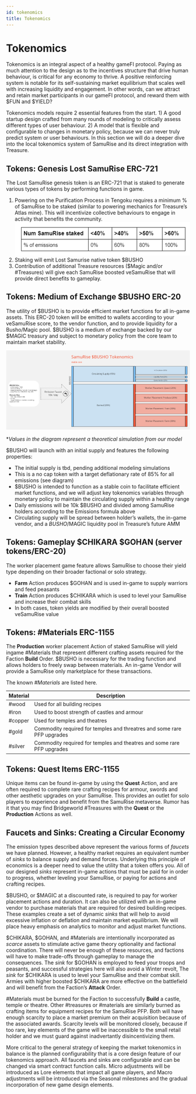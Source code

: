 ```yaml
---
id: tokenomics
title: Tokenomics
---
```


# Tokenomics

Tokenomics is an integral aspect of a healthy gameFI protocol. Paying as much attention to the design as to the incentives structure that drive human behaviour, is critical for any economy to thrive. A positive reinforcing system is notable for its self-sustaining market equilibrium that scales well with increasing liquidity and engagement. In other words, can we attract and retain market participants in our gameFI protocol, and reward them with $FUN and $YIELD?

Tokenomics models require 2 essential features from the start. 1) A good startup design crafted from many rounds of modeling to critically assess different types of user behaviour. 2) A model that is flexible and configurable to changes in monetary policy, because we can never truly predict system or user behaviours. In this section we will do a deeper dive into the local tokenomics system of SamuRise and its direct integration with Treasure.

## Tokens: Genesis Lost SamuRise ERC-721

The Lost SamuRise genesis token is an ERC-721 that is staked to generate various types of tokens by performing functions in game. 

1. Powering on the Purification Process in Tengoku requires a minimum % of SamuRise to be staked (similar to powering mechanics for Treasure’s Atlas mine). This will incentivize collective behaviours to engage in activity that benefits the community.  
   ![Staking](/assets/images/table.png)
1. Staking will emit Lost Samurise native token $BUSHO
1. Contribution of additional Treasure resources ($Magic and/or #Treasures) will give each SamuRise boosted veSamuRise that will provide direct benefits to gameplay.

## Tokens: Medium of Exchange $BUSHO ERC-20

The utility of $BUSHO is to provide efficient market functions for all in-game assets. This ERC-20 token will be emitted to wallets according to your veSamuRise score, to the vendor function, and to provide liquidity for a Busho/Magic pool. $BUSHO is a medium of exchange backed by our $MAGIC treasury and subject to monetary policy from the core team to maintain market stability.

![$BUSHO](/assets/images/tokenomics-busho.png)

**Values in the diagram represent a theoretical simulation from our model*

$BUSHO will launch with an initial supply and features the following properties:

* The initial supply is tbd, pending additional modeling simulations
* This is a no cap token with a target deflationary rate of 85% for all emissions (see diagram)
* $BUSHO is intended to function as a stable coin to facilitate efficient market functions, and we will adjust key tokenomics variables through monetary policy to maintain the circulating supply within a healthy range
* Daily emissions will be 10k $BUSHO and divided among SamuRise holders according to the Emissions formula above
* Circulating supply will be spread between holder’s wallets, the in-game vendor, and a $BUSHO/$MAGIC liquidity pool in Treasure’s future AMM

## Tokens: Gameplay $CHIKARA $GOHAN (server tokens/ERC-20)

The worker placement game feature allows SamuRise to choose their yield type depending on their broader factional or solo strategy.

* **Farm** Action produces $GOHAN and is used in-game to supply warriors and feed peasants
* **Train** Action produces $CHIKARA which is used to level your SamuRise and increase their combat skills
* In both cases, token yields are modified by their overall boosted veSamuRise value

## Tokens: #Materials ERC-1155

The **Production** worker placement Action of staked SamuRise will yield ingame #Materials that represent different crafting assets required for the Faction **Build** Order. $BUSHO is necessary for the trading function and allows holders to freely swap between materials. An in-game Vendor will provide a SamuRise only marketplace for these transactions.

The known *#Materials* are listed here.

| Material      | Description |
| ----------- | ----------- |
| #wood      | Used for all building recipes       |
| #iron   | Used to boost strength of castles and armour        |
| #copper   | Used for temples and theatres        |
| #gold   | Commodity required for temples and threatres and some rare PFP upgrades        |
| #silver   | Commodity required for temples and theatres and some rare PFP upgrades        |

## Tokens: Quest Items ERC-1155

Unique items can be found in-game by using the **Quest** Action, and are often required to complete rare crafting recipes for armour, swords and other aesthetic upgrades on your SamuRise. This provides an outlet for solo players to experience and benefit from the SamuRise metaverse. Rumor has it that you may find Bridgeworld #Treasures with the **Quest** or the **Production** Actions as well.

## Faucets and Sinks: Creating a Circular Economy

The emission types described above represent the various forms of *faucets* we have planned. However, a healthy market requires an equivalent number of *sinks* to balance supply and demand forces. Underlying this principle of economics is a deeper need to value the utility that a token offers you. All of our designed *sinks* represent in-game actions that must be paid for in order to progress, whether leveling your SamuRise, or paying for actions and crafting recipes.

$BUSHO, or $MAGIC at a discounted rate, is required to pay for worker placement actions and duration. It can also be utilized with an in-game vendor to purchase materials that are required for desired building recipes. These examples create a set of dynamic *sinks* that will help to avoid excessive inflation or deflation and maintain market equilibrium. We will place heavy emphasis on analytics to monitor and adjust market functions.

$CHIKARA, $GOHAN, and #Materials  are intentionally incorporated as *scarce* assets to stimulate active game theory optionality and factional coordination. There will never be enough of these resources, and factions will have to make trade-offs through gameplay to manage the consequences. The *sink* for $GOHAN is employed to feed your troops and peasants, and successful strategies here will also avoid a Winter revolt, The *sink* for $CHIKARA is used to level your SamuRise and their combat skill. Armies with higher boosted $CHIKARA are more effective on the battlefield and will benefit from the Faction’s **Attack** Order.

#Materials must be burned for the Faction to successfully **Build** a castle, temple or theatre. Other #treasures or #materials are similarly burned as crafting items for equipment recipes for the SamuRise PFP. Both will have enough scarcity to place a market premium on their acquisition because of the associated awards. Scarcity levels will be monitored closely, because if too rare, key elements of the game will be inaccessible to the small retail holder and we must guard against inadvertantly disincentivizing them.

More critical to the general strategy of keeping the market tokenomics in balance is the planned configurability that is a core design feature of our tokenomics approach. All faucets and sinks are configurable and can be changed via smart contract function calls. Micro adjustments will be introduced as Lore elements that impact all game players, and Macro adjustments will be introduced via the Seasonal milestones and the gradual incorporation of new game design elements.
